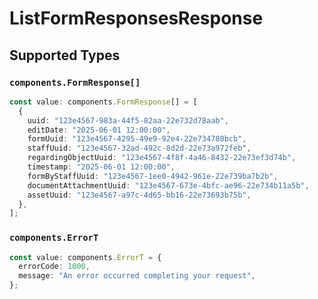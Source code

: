 # ListFormResponsesResponse


## Supported Types

### `components.FormResponse[]`

```typescript
const value: components.FormResponse[] = [
  {
    uuid: "123e4567-983a-44f5-82aa-22e732d78aab",
    editDate: "2025-06-01 12:00:00",
    formUuid: "123e4567-4295-49e9-92e4-22e734780bcb",
    staffUuid: "123e4567-32ad-492c-8d2d-22e73a972feb",
    regardingObjectUuid: "123e4567-4f8f-4a46-8432-22e73ef3d74b",
    timestamp: "2025-06-01 12:00:00",
    formByStaffUuid: "123e4567-1ee0-4942-961e-22e739ba7b2b",
    documentAttachmentUuid: "123e4567-673e-4bfc-ae96-22e734b11a5b",
    assetUuid: "123e4567-a97c-4d65-bb16-22e73693b75b",
  },
];
```

### `components.ErrorT`

```typescript
const value: components.ErrorT = {
  errorCode: 1000,
  message: "An error occurred completing your request",
};
```

